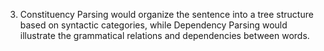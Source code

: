 3. Constituency Parsing would organize the sentence into a tree structure based on syntactic categories, while Dependency Parsing would illustrate the grammatical relations and dependencies between words.